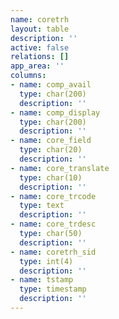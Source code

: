 ```yaml
---
name: coretrh
layout: table
description: ''
active: false
relations: []
app_area: ''
columns:
- name: comp_avail
  type: char(200)
  description: ''
- name: comp_display
  type: char(200)
  description: ''
- name: core_field
  type: char(20)
  description: ''
- name: core_translate
  type: char(10)
  description: ''
- name: core_trcode
  type: text
  description: ''
- name: core_trdesc
  type: char(50)
  description: ''
- name: coretrh_sid
  type: int(4)
  description: ''
- name: tstamp
  type: timestamp
  description: ''
---
```


